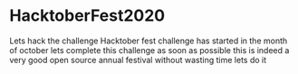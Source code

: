 # HacktoberFest2020
Lets hack the challenge
Hacktober fest challenge has started in the month of october
lets complete this challenge as soon as possible
this is indeed a very good open source annual festival
without wasting time lets do it
